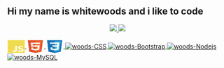 ## Hi my name is whitewoods and i like to code  


<div align="center">
  <a href="https://github.com/whitewoods">
  <img height="180em" src="https://github-readme-stats.vercel.app/api?username=whitewoods&show_icons=true&theme=dark&include_all_commits=true&count_private=true"/>
  <img height="180em" src="https://github-readme-stats.vercel.app/api/top-langs/?username=whitewoods&layout=compact&langs_count=7&theme=dark"/>
</div>

<div style="display: inline_block"><br>
  <img align="center" alt="woods-Js" height="30" width="40" src="https://raw.githubusercontent.com/devicons/devicon/master/icons/javascript/javascript-plain.svg">
  <img align="center" alt="woods-HTML" height="30" width="40" src="https://raw.githubusercontent.com/devicons/devicon/master/icons/html5/html5-original.svg">
  <img align="center" alt="woods-CSS" height="30" width="40" src="https://raw.githubusercontent.com/devicons/devicon/master/icons/css3/css3-original.svg">
  <img align="center" alt="woods-CSS" height="30" width="40" src="https://cdn.jsdelivr.net/gh/devicons/devicon/icons/java/java-plain.svg" />
  <img align="center" alt="woods-Bootstrap" height="30" width="40" src="https://cdn.jsdelivr.net/gh/devicons/devicon/icons/bootstrap/bootstrap-original.svg" />
  <img align="center" alt="woods-Nodejs" height="30" width="40" 
src="https://cdn.jsdelivr.net/gh/devicons/devicon/icons/nodejs/nodejs-original-wordmark.svg" />
  <img align="center" alt="woods-MySQL" height="30" width="40" 
src="https://cdn.jsdelivr.net/gh/devicons/devicon/icons/mysql/mysql-original.svg" />

